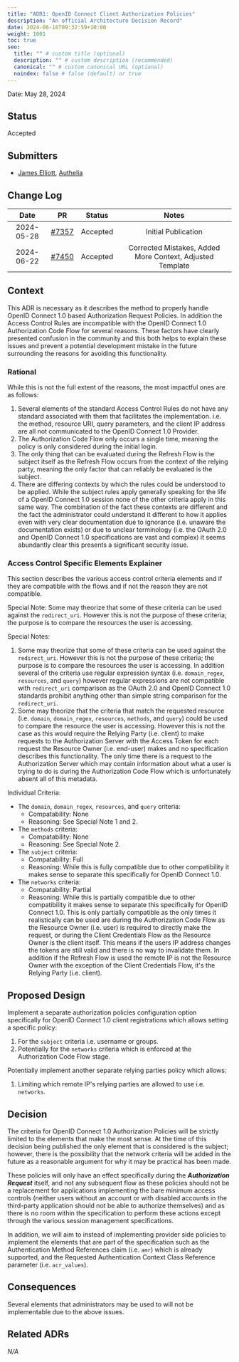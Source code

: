 ```yaml
---
title: "ADR1: OpenID Connect Client Authorization Policies"
description: "An official Architecture Decision Record"
date: 2024-06-16T09:32:59+10:00
weight: 1001
toc: true
seo:
  title: "" # custom title (optional)
  description: "" # custom description (recommended)
  canonical: "" # custom canonical URL (optional)
  noindex: false # false (default) or true
---
```


Date: May 28, 2024

## Status

Accepted

## Submitters

- [James Elliott](https://github.com/james-d-elliott), [Authelia](https://github.com/authelia)

## Change Log

|    Date    |                           PR                            |  Status  |                           Notes                           |
|:----------:|:-------------------------------------------------------:|:--------:|:---------------------------------------------------------:|
| 2024-05-28 | [#7357](https://github.com/authelia/authelia/pull/7357) | Accepted |                    Initial Publication                    |
| 2024-06-22 | [#7450](https://github.com/authelia/authelia/pull/7450) | Accepted | Corrected Mistakes, Added More Context, Adjusted Template |

## Context

This ADR is necessary as it describes the method to properly handle OpenID Connect 1.0 based Authorization Request
Policies. In addition the Access Control Rules are incompatible with the OpenID Connect 1.0 Authorization Code Flow for
several reasons. These factors have clearly presented confusion in the community and this both helps to explain these
issues and prevent a potential development mistake in the future surrounding the reasons for avoiding this
functionality.

### Rational

While this is not the full extent of the reasons, the most impactful ones are as follows:

1. Several elements of the standard Access Control Rules do not have any standard associated with them that facilitates
   the implementation. i.e. the method, resource URI, query parameters, and the client IP address are all not
   communicated to the OpenID Connect 1.0 Provider.
2. The Authorization Code Flow only occurs a single time, meaning the policy is only considered during the initial
   login.
3. The only thing that can be evaluated during the Refresh Flow is the subject itself as the Refresh Flow occurs from
   the context of the relying party, meaning the only factor that can reliably be evaluated is the subject.
4. There are differing contexts by which the rules could be understood to be applied. While the subject rules apply
   generally speaking for the life of a OpenID Connect 1.0 session none of the other criteria apply in this same way.
   The combination of the fact these contexts are different and the fact the administrator could understand it different
   to how it applies even with very clear documentation due to ignorance (i.e. unaware the documentation exists) or due
   to unclear terminology (i.e. the OAuth 2.0 and OpenID Connect 1.0 specifications are vast and complex) it seems
   abundantly clear this presents a significant security issue.

### Access Control Specific Elements Explainer

This section describes the various access control criteria elements and if they are compatible with the flows and if not
the reason they are not compatible.

Special Note: Some may theorize that some of these criteria can be used against the `redirect_uri`. However this is not
the purpose of these criteria; the purpose is to compare the resources the user is accessing.

Special Notes:

1. Some may theorize that some of these criteria can be used against the `redirect_uri`. However this is not
   the purpose of these criteria; the purpose is to compare the resources the user is accessing. In addition several of
   the criteria use regular expression syntax (i.e. `domain_regex`, `resources`, and `query`) however regular
   expressions are not compatible with `redirect_uri` comparison as the OAuth 2.0 and OpenID Connect 1.0 standards
   prohibit anything other than simple string comparison for the `redirect_uri`.
2. Some may theorize that the criteria that match the requested resource (i.e. `domain`, `domain_regex`, `resources`,
   `methods`, and `query`) could be used to compare the resource the user is accessing. However this is not the case as
   this would require the Relying Party (i.e. client) to make requests to the Authorization Server with the Access Token
   for each request the Resource Owner (i.e. end-user) makes and no specification describes this functionality. The only
   time there is a request to the Authorization Server which may contain information about what a user is trying to do
   is during the Authorization Code Flow which is unfortunately absent all of this metadata.

Individual Criteria:

- The `domain`, `domain_regex`, `resources`, and `query` criteria:
  - Compatability: None
  - Reasoning: See Special Note 1 and 2.
- The `methods` criteria:
  - Compatability: None
  - Reasoning: See Special Note 2.
- The `subject` criteria:
  - Compatability: Full
  - Reasoning: While this is fully compatible due to other compatibility it makes sense to separate this specifically
    for OpenID Connect 1.0.
- The `networks` criteria:
  - Compatability: Partial
  - Reasoning: While this is partially compatible due to other compatibility it makes sense to separate this
    specifically for OpenID Connect 1.0. This is only partially compatible as the only times it realistically can be
    used are during the Authorization Code Flow as the Resource Owner (i.e. user) is required to directly make the
    request, or during the Client Credentials Flow as the Resource Owner is the client itself. This means if the users
    IP address changes the tokens are still valid and there is no way to invalidate them. In addition if the Refresh
    Flow is used the remote IP is not the Resource Owner with the exception of the Client Credentials Flow, it's the
    Relying Party (i.e. client).

## Proposed Design

Implement a separate authorization policies configuration option specifically for OpenID Connect 1.0 client
registrations which allows setting a specific policy:

1. For the `subject` criteria i.e. username or groups.
2. Potentially for the `networks` criteria which is enforced at the Authorization Code Flow stage.

Potentially implement another separate relying parties policy which allows:

1. Limiting which remote IP's relying parties are allowed to use i.e. `networks`.


## Decision

The criteria for OpenID Connect 1.0 Authorization Policies will be strictly limited to the elements that make the most
sense. At the time of this decision being published the only element that is considered is the subject; however, there
is the possibility that the network criteria will be added in the future as a reasonable argument for why it may be
practical has been made.

These policies will only have an effect specifically during the **_Authorization Request_** itself, and not any subsequent
flow as these policies should not be a replacement for applications implementing the bare minimum access controls
(neither users without an account or with disabled accounts in the third-party application should not be able to
authorize themselves) and as there is no room within the specification to perform these actions except through the
various session management specifications.

In addition, we will aim to instead of implementing provider side policies to implement the elements that are part of
the specification such as the Authentication Method References claim (i.e. `amr`) which is already supported, and the
Requested Authentication Context Class Reference parameter (i.e. `acr_values`).

## Consequences

Several elements that administrators may be used to will not be implementable due to the above issues.

## Related ADRs

_N/A_
